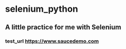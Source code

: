 # selenium_python

## A little practice for me with Selenium

### test_url https://www.saucedemo.com